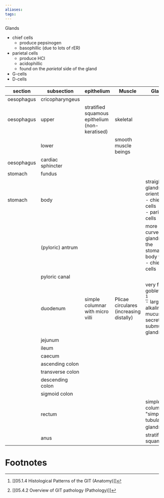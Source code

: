 ```yaml
---
aliases: 
tags: 
---
```


Glands
- chief cells 
	- produce pepsinogen
	- basophillic (due to lots of rER)
- parietal cells 
	- produce HCl
	- acidophillic
	- found on the *parietal* side of the gland
- G-cells
- D-cells



| section    | subsection        | epithelium                                     | Muscle                                  | Glands                                                                                | Peritoneal?             |
| ---------- | ----------------- | ---------------------------------------------- | --------------------------------------- | ------------------------------------------------------------------------------------- | ----------------------- |
| oesophagus | cricopharyngeus   |                                                |                                         |                                                                                       |                         |
| oesophagus | upper             | stratified squamous epithelium (non-keratised) | skeletal                                |                                                                                       |                         |
|            | lower             |                                                | smooth muscle beings                    |                                                                                       |                         |
| oesophagus | cardiac sphincter |                                                |                                         |                                                                                       |                         |
| stomach    | fundus            |                                                |                                         |                                                                                       |                         |
| stomach    | body              |                                                |                                         | straight glands orientation<br>- chief cells<br>- parietal cells                      |                         |
|            | (pyloric) antrum  |                                                |                                         | more curved than glands in the stomach body wall<br>- chief cells                     |                         |
|            | pyloric canal     |                                                |                                         |                                                                                       |                         |
|            | duodenum          | simple columnar  with micro villi              | Plicae circulares (increasing distally) | very few goblet cells  [^1]<br>- large alkaline mucus secreting submucosal glands<br> | mostly retro-peritoenal |
|            | jejunum           |                                                |                                         |                                                                                       |                         |
|            | ileum             |                                                |                                         |                                                                                       |                         |
|            | caecum            |                                                |                                         |                                                                                       |                         |
|            | ascending colon   |                                                |                                         |                                                                                       |                         |
|            | transverse colon  |                                                |                                         |                                                                                       |                         |
|            | descending colon  |                                                |                                         |                                                                                       |                         |
|            | sigmoid colon     |                                                |                                         |                                                                                       |                         |
|            | rectum            |                                                |                                         | simple columnar w "simple tubular glands"[^2]                                         |                         |
|            | anus              |                                                |                                         | stratified squamous                                                                   |                         |
# Footnotes

[^1]: [[05.1.4 Histological Patterns of the GIT (Anatomy)]]
[^2]: [[05.4.2 Overview of GIT pathology (Pathology)]]